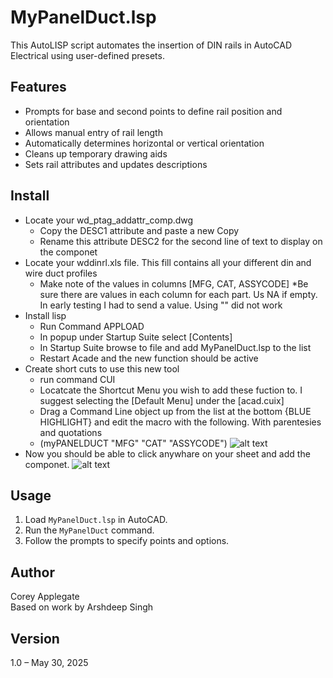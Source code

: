 # MyPanelDuct.lsp

This AutoLISP script automates the insertion of DIN rails in AutoCAD Electrical using user-defined presets.

## Features

- Prompts for base and second points to define rail position and orientation
- Allows manual entry of rail length
- Automatically determines horizontal or vertical orientation
- Cleans up temporary drawing aids
- Sets rail attributes and updates descriptions

## Install

- Locate your wd_ptag_addattr_comp.dwg
    - Copy the DESC1 attribute and paste a new Copy
    - Rename this attribute DESC2 for the second line of text to display on the componet
- Locate your wddinrl.xls file. This fill contains all your different din and wire duct profiles
    - Make note of the values in columns [MFG, CAT, ASSYCODE] 
        *Be sure there are values in each column for each part. Us NA if empty. In early testing I had to send a value. Using "" did not work
- Install lisp
    - Run Command APPLOAD
    - In popup under Startup Suite select [Contents]
    - In Startup Suite browse to file and add MyPanelDuct.lsp to the list
    - Restart Acade and the new function should be active
- Create short cuts to use this new tool
    - run command CUI
    - Locatcate the Shortcut Menu you wish to add these fuction to. I suggest selecting the [Default Menu] under the [acad.cuix]
    - Drag a Command Line object up from the list at the bottom {BLUE HIGHLIGHT} and edit the macro with the following. With parentesies and quotations
    - (myPANELDUCT "MFG" "CAT" "ASSYCODE") 
    ![alt text]([images](https://github.com/cpapplefamily/ACADE-LISP-Scripts/tree/main/Images)/image-1.png)
- Now you should be able to click anywhare on your sheet and add the componet. ![alt text](https://github.com/cpapplefamily/ACADE-LISP-Scripts/tree/main/Images/image.png)

## Usage

1. Load `MyPanelDuct.lsp` in AutoCAD.
2. Run the `MyPanelDuct` command.
3. Follow the prompts to specify points and options.

## Author

Corey Applegate  
Based on work by Arshdeep Singh

## Version

1.0 – May 30, 2025

